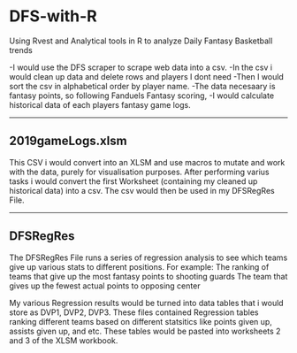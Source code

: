 # DFS-with-R
Using Rvest and Analytical tools in R to analyze Daily Fantasy Basketball trends

-I would use the DFS scraper to scrape web data into a csv.
-In the csv i would clean up data and delete rows and players I dont need
-Then I would sort the csv in alphabetical order by player name.
-The data necesaary is fantasy points, so following Fanduels Fantasy scoring, 
-I would calculate historical data of each players fantasy game logs.

----------------
2019gameLogs.xlsm
----------------
This CSV i would convert into an XLSM and use macros to mutate and work with the data, purely for visualisation purposes.
After performing varius tasks i would convert the first Worksheet (containing my cleaned up historical data) into a csv.
The csv would then be used in my DFSRegRes File.

-----------
DFSRegRes
------------
The DFSRegRes File runs a series of regression analysis to see which teams give up various stats to different positions.
For example: The ranking of teams that give up the most fantasy points to shooting guards
             The team that gives up the fewest actual points to opposing center
             
My various Regression results would be turned into data tables that i would store as DVP1, DVP2, DVP3. These files contained Regression tables ranking different teams based on different statsitics like points given up, assists given up, and etc. These tables would be pasted into worksheets 2 and 3 of the XLSM workbook.


          
